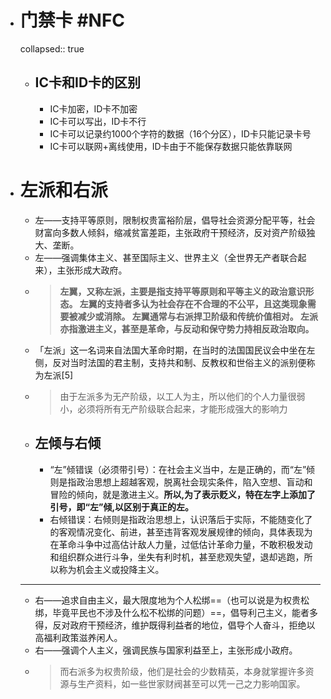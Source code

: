 - # 门禁卡 #NFC
  collapsed:: true
	- ## IC卡和ID卡的区别
		- IC卡加密，ID卡不加密
		- IC卡可以写出，ID卡不行
		- IC卡可以记录约1000个字符的数据（16个分区），ID卡只能记录卡号
		- IC卡可以联网+离线使用，ID卡由于不能保存数据只能依靠联网
- # 左派和右派
	- 左——支持平等原则，限制权贵富裕阶层，倡导社会资源分配平等，社会财富向多数人倾斜，缩减贫富差距，主张政府干预经济，反对资产阶级独大、垄断。
	- 左——强调集体主义、甚至国际主义、世界主义（全世界无产者联合起来），主张形成大政府。
	- > **左翼，又称左派，主要是指支持平等原则和平等主义的政治意识形态。 左翼的支持者多认为社会存在不合理的不公平，且这类现象需要被减少或消除。 左翼通常与右派捍卫阶级和传统价值相对。 左派亦指激进主义，甚至是革命，与反动和保守势力持相反政治取向。**
	- 「左派」这一名词来自法国大革命时期，在当时的法国国民议会中坐在左侧，反对当时法国的君主制，支持共和制、反教权和世俗主义的派别便称为左派[5]
	- > 由于左派多为无产阶级，以工人为主，所以他们的个人力量很弱小，必须将所有无产阶级联合起来，才能形成强大的影响力
	- ## 左倾与右倾
		- “左”倾错误（必须带引号）：在社会主义当中，左是正确的，而“左”倾则是指政治思想上超越客观，脱离社会现实条件，陷入空想、盲动和冒险的倾向，就是激进主义。**所以,为了表示贬义，特在左字上添加了引号，即“左”倾,以区别于真正的左。**
		- 右倾错误：右倾则是指政治思想上，认识落后于实际，不能随变化了的客观情况变化、前进，甚至违背客观发展规律的倾向，具体表现为在革命斗争中过高估计敌人力量，过低估计革命力量，不敢积极发动和组织群众进行斗争，坐失有利时机，甚至悲观失望，退却逃跑，所以称为机会主义或投降主义。
	- ---
	- 右——追求自由主义，最大限度地为个人松绑==（也可以说是为权贵松绑，毕竟平民也不涉及什么松不松绑的问题）==，倡导利己主义，能者多得，反对政府干预经济，维护既得利益者的地位，倡导个人奋斗，拒绝以高福利政策滋养闲人。
	- 右——强调个人主义，强调民族与国家利益至上，主张形成小政府。
	- > 而右派多为权贵阶级，他们是社会的少数精英，本身就掌握许多资源与生产资料，如一些世家财阀甚至可以凭一己之力影响国家。